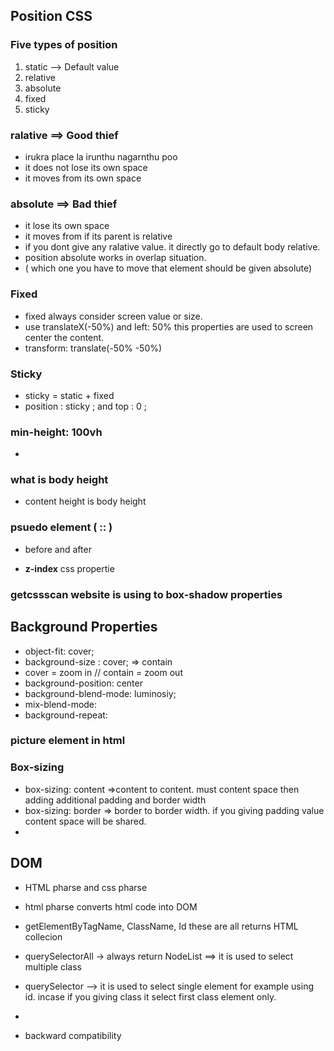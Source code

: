 ## Position CSS

### Five types of position

1. static --> Default value
1. relative
1. absolute
1. fixed
1. sticky

### ralative ==> Good thief

- irukra place la irunthu nagarnthu poo
- it does not lose its own space
- it moves from its own space

### absolute ==> Bad thief

- it lose its own space
- it moves from if its parent is relative
- if you dont give any ralative value. it directly go to default body relative.
- position absolute works in overlap situation.
- ( which one you have to move that element should be given absolute)

### Fixed

- fixed always consider screen value or size.
- use translateX(-50%) and left: 50% this properties are used to screen center the content.
- transform: translate(-50% -50%)

### Sticky

- sticky = static + fixed
- position : sticky ; and top : 0 ;

### min-height: 100vh

-

### what is body height

- content height is body height

### psuedo element ( :: )

- before and after

- **z-index** css propertie

### getcssscan website is using to box-shadow properties

## Background Properties

- object-fit: cover;
- background-size : cover; => contain
- cover = zoom in // contain = zoom out
- background-position: center
- background-blend-mode: luminosiy;
- mix-blend-mode:
- background-repeat:

### picture element in html

### Box-sizing

- box-sizing: content =>content to content. must content space then adding additional padding and border width
- box-sizing: border => border to border width. if you giving padding value content space will be shared.
-

## DOM

- HTML pharse and css pharse
- html pharse converts html code into DOM
- getElementByTagName, ClassName, Id these are all returns HTML collecion
- querySelectorAll -> always return NodeList ==> it is used to select multiple class
- querySelector  --> it is used to select single element for example using id. incase if you giving class it select first class element only.
- 

- backward compatibility
